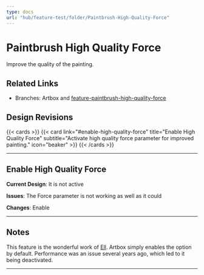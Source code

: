 ```yaml
---
type: docs
url: "hub/feature-test/folder/Paintbrush-High-Quality-Force"
---
```


# Paintbrush High Quality Force

Improve the quality of the painting.

## Related Links

- Branches: Artbox and [feature-paintbrush-high-quality-force](https://gitlab.gnome.org/pixelmixer/artbox/-/tree/feature-paintbrush-high-quality-force?ref_type=heads)

## Design Revisions

{{< cards >}}
  {{< card link="#enable-high-quality-force" title="Enable High Quality Force" subtitle="Activate high quality force parameter for improved painting." icon="beaker" >}}
{{< /cards >}}

---

<div class="feature-section" id="enable-high-quality-force">

## Enable High Quality Force

**Current Design**: It is not active

**Issues**: The Force parameter is not working as well as it could

**Changes**: Enable

---

## Notes

This feature is the wonderful work of [Ell](https://librearts.org/2020/05/interview-with-ell/). Artbox simply enables the option by default. Performance was an issue several years ago, which led to it being deactivated.

</div>

---
